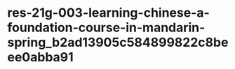 # res-21g-003-learning-chinese-a-foundation-course-in-mandarin-spring_b2ad13905c584899822c8beee0abba91